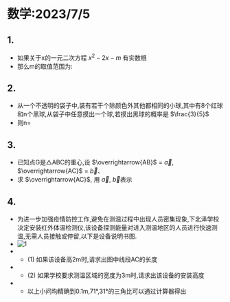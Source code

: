 <head>
    <script src="https://cdn.mathjax.org/mathjax/latest/MathJax.js?config=TeX-AMS-MML_HTMLorMML" type="text/javascript"></script>
    <script type="text/x-mathjax-config">
        MathJax.Hub.Config({
            tex2jax: {
            skipTags: ['script', 'noscript', 'style', 'textarea', 'pre'],
            inlineMath: [['$','$']]
            }
        });
    </script>
</head>

# 数学:2023/7/5
## 1.
 - 如果关于x的一元二次方程 $x^2-2x-m$ 有实数根
 - 那么m的取值范围为:

## 2.
 - 从一个不透明的袋子中,装有若干个除颜色外其他都相同的小球,其中有8个红球和n个黑球,从袋子中任意摸出一个球,若摸出黑球的概率是 $\frac{3}{5}$
 - 则n=

## 3.
 - 已知点G是△ABC的重心,设 $\overrightarrow{AB}$ = $\vec{a}$, $\overrightarrow{AC}$ = $\vec{b}$、
 - 求 $\overrightarrow{AC}$, 用 $\vec{a}$, $\vec{b}$表示

## 4.
 - 为进一步加强疫情防控工作,避免在测温过程中出现人员密集现象,下北泽学校决定安装红外体温检测仪,该设备探测能量对进入测温地区的人员进行快速测温,无需人员接触或停留,以下是设备说明书图.
 - ![1](https://bili-08a04-nq3.github.io/HomeWorks/Problems/2023-7-5/2023-7-5-4.PNG)
 - - (1) 如果该设备高2m时,请求出图中线段AC的长度
 - - (2) 如果学校要求测温区域的宽度为3m时,请求出该设备的安装高度
 - - 以上小问均精确到0.1m,71&deg;,31&deg;的三角比可以通过计算器得出
